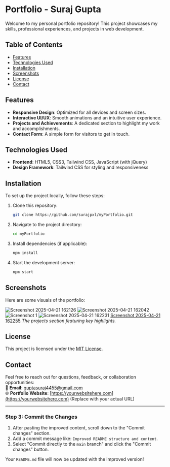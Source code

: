 # Portfolio - Suraj Gupta

Welcome to my personal portfolio repository! This project showcases my skills, professional experiences, and projects in web development.

## Table of Contents
- [Features](#features)
- [Technologies Used](#technologies-used)
- [Installation](#installation)
- [Screenshots](#screenshots)
- [License](#license)
- [Contact](#contact)

## Features
- **Responsive Design**: Optimized for all devices and screen sizes.
- **Interactive UI/UX**: Smooth animations and an intuitive user experience.
- **Projects and Achievements**: A dedicated section to highlight my work and accomplishments.
- **Contact Form**: A simple form for visitors to get in touch.

## Technologies Used
- **Frontend**: HTML5, CSS3, Tailwind CSS, JavaScript (with jQuery)
- **Design Framework**: Tailwind CSS for styling and responsiveness

## Installation
To set up the project locally, follow these steps:

1. Clone this repository:
    ```bash
    git clone https://github.com/surajpxl/myPortfolio.git
    ```
2. Navigate to the project directory:
    ```bash
    cd myPortfolio
    ```
3. Install dependencies (if applicable):
    ```bash
    npm install
    ```
4. Start the development server:
    ```bash
    npm start
    ```

## Screenshots
Here are some visuals of the portfolio:

![Screenshot 2025-04-21 162126](https://github.com/user-attachments/assets/80e29d46-9913-4241-9523-1f7a8e4296c9)
![Screenshot 2025-04-21 162042](https://github.com/user-attachments/assets/1f884b0b-409a-416c-bb49-664face9bc41)
![Screenshot 1](https://github.com/user-attachments/assets/ce9a65f3-8808-4b43-acd1-01b3fbfecab7)
![Screenshot 2025-04-21 162231](https://github.com/user-attachments/assets/5993f7b0-fc6b-4ebc-b6f1-0903ccba6c43)
[Screenshot 2025-04-21 162255](https://github.com/user-attachments/assets/725816e0-0c60-4ce9-9ba3-0e273dd61742)
*The projects section featuring key highlights.*

## License
This project is licensed under the [MIT License](LICENSE).

## Contact
Feel free to reach out for questions, feedback, or collaboration opportunities:  
📧 **Email**: [guptasuraj4455@gmail.com](mailto:guptasuraj4455@gmail.com)  
🌐 **Portfolio Website**: [https://yourwebsitehere.com](https://yourwebsitehere.com) (Replace with your actual URL)

---

### Step 3: Commit the Changes
1. After pasting the improved content, scroll down to the "Commit changes" section.
2. Add a commit message like: `Improved README structure and content`.
3. Select "Commit directly to the `main` branch" and click the "Commit changes" button.

Your `README.md` file will now be updated with the improved version!
